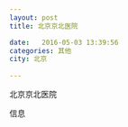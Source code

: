 ```yaml
--- 
layout: post 
title: 北京京北医院

date:   2016-05-03 13:39:56 
categories: 其他  
city: 北京
  
--- 
```

   
北京京北医院

信息

